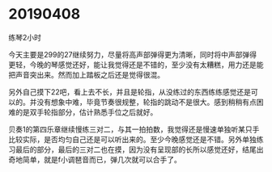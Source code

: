 # 20190408

练琴2小时

今天主要是299的27继续努力，尽量将高声部弹得更为清晰，同时将中声部弹得更轻，今晚的琴感觉还好，能让我觉得还是不错的，至少没有太糟糕，用力还是能把声音突出来。然而加上踏板之后还是觉得很混。

另外自己摸下22吧，看上去不长，并且是轮指，从没练过的东西练练感觉还是可以的。并没有想象中难，毕竟节奏很规整，轮指的跳动不是很大。感到稍稍有点困难的是双手轮指部分，估计熟悉手位之后就好。

贝奏1的第四乐章继续慢练三对二，与其一拍拍数，我觉得还是慢速单独听某只手比较实际，是否均匀自己还是可以听出来的。至少今晚感觉还是不错。另外单独练习最后的部分，最后的三对二也在摸，因为没有呈现部的长所以感觉还好，结尾出奇地简单，就是f小调琶音而已，弹几次就可以合手了。
